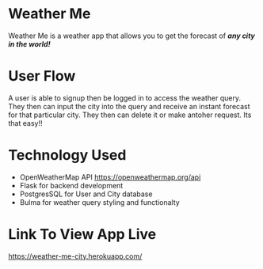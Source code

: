 # Weather Me
Weather Me is a weather app that allows you to get the forecast of **_any city in the world!_**

# User Flow
A user is able to signup then be logged in to access the weather query. They then can input the city into the query and receive an instant forecast for that particular city. They then can delete it or make antoher request. Its that easy!!

# Technology Used
* OpenWeatherMap API   https://openweathermap.org/api
* Flask for backend development 
* PostgresSQL for User and City database
* Bulma for weather query styling and functionalty





# Link To View App Live
https://weather-me-city.herokuapp.com/
